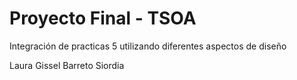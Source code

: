 # Proyecto Final - TSOA
Integración de practicas 5 utilizando diferentes aspectos de diseño 

Laura Gissel Barreto Siordia

